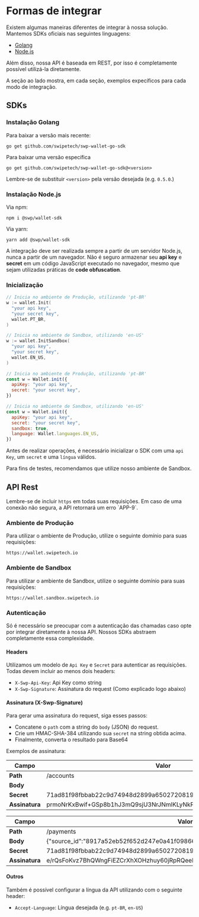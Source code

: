 # Formas de integrar

Existem algumas maneiras diferentes de integrar à nossa solução. Mantemos SDKs oficiais nas seguintes linguagens:

- [Golang](https://github.com/Swipetech/swp-wallet-go-sdk)
- [Node.js](https://github.com/Swipetech/swp-wallet-node-sdk)

Além disso, nossa API é baseada em REST, por isso é completamente possível utilizá-la diretamente. 

A seção ao lado mostra, em cada seção, exemplos expecíficos para cada modo de integração.

## SDKs

### Instalação Golang

Para baixar a versão mais recente:

`go get github.com/swipetech/swp-wallet-go-sdk`

Para baixar uma versão específica

`go get github.com/swipetech/swp-wallet-go-sdk@<version>`

<aside class="notice">Lembre-se de substituir <code>&lt;version&gt;</code> pela versão desejada (e.g. <code>0.5.0</code>.)</aside>

### Instalação Node.js

Via npm:

`npm i @swp/wallet-sdk`

Via yarn:

`yarn add @swp/wallet-sdk`

<aside class="warning">A integração deve ser realizada sempre a partir de um servidor Node.js, nunca a partir de um navegador. Não é seguro armazenar seu <b>api key</b> e <b>secret</b> em um código JavaScript executado no navegador, mesmo que sejam utilizadas práticas de <b>code obfuscation</b>.</aside>

### Inicialização

```go
// Inicia no ambiente de Produção, utilizando 'pt-BR'
w := wallet.Init(
  "your api key",
  "your secret key",
  wallet.PT_BR,
)
```

```go
// Inicia no ambiente de Sandbox, utilizando 'en-US'
w := wallet.InitSandbox(
  "your api key",
  "your secret key",
  wallet.EN_US,
)
```

```javascript
// Inicia no ambiente de Produção, utilizando 'pt-BR'
const w = Wallet.init({
  apiKey: "your api key",
  secret: "your secret key",
})
```

```javascript
// Inicia no ambiente de Sandbox, utilizando 'en-US'
const w = Wallet.init({
  apiKey: "your api key",
  secret: "your secret key",
  sandbox: true,
  language: Wallet.languages.EN_US,
})
```

Antes de realizar operações, é necessário inicializar o SDK com uma `api Key`, um `secret` e uma `língua` válidos.

Para fins de testes, recomendamos que utilize nosso ambiente de Sandbox.

## API Rest

<aside class="warning">Lembre-se de incluir <code>https</code> em todas suas requisições. Em caso de uma conexão não segura, a API retornará um erro `APP-9`.</aside>

### Ambiente de Produção

Para utilizar o ambiente de Produção, utilize o seguinte domínio para suas requisições:

`https://wallet.swipetech.io`

### Ambiente de Sandbox

Para utilizar o ambiente de Sandbox, utilize o seguinte domínio para suas requisições:
 
`https://wallet.sandbox.swipetech.io`

### Autenticação

Só é necessário se preocupar com a autenticação das chamadas caso opte por integrar diretamente à nossa API. 
Nossos SDKs abstraem completamente essa complexidade.

#### Headers

Utilizamos um modelo de `Api Key` e `Secret` para autenticar as requisições.
Todas devem incluir ao menos dois headers:

- `X-Swp-Api-Key`: Api Key como string
- `X-Swp-Signature`: Assinatura do request (Como explicado logo abaixo)

#### Assinatura (X-Swp-Signature)

Para gerar uma assinatura do request, siga esses passos:

- Concatene o `path` com a string do `body` (JSON) do request.
- Crie um HMAC-SHA-384 utilizando sua `secret` na string obtida acima.
- Finalmente, converta o resultado para Base64

Exemplos de assinatura:

Campo | Valor 
----  | -----
**Path** | /accounts
**Body** | 
**Secret** | 71ad81f98fbbab22c9d74948d2899a65027208197291d11e2065c3a9c62fe1f0
**Assinatura** | prmoNrKxBwif+GSp8b1hJ3mQ9sjU3NrJNmlKLyNkR2HelXM+CtB6+PyeZk/cQv6a

Campo | Valor 
----  | -----
**Path** | /payments
**Body** | {"source_id":"8917a52eb52f652d247e0a41f0986656bcac926ddf55c4967eda264111b407f8"}
**Secret** | 71ad81f98fbbab22c9d74948d2899a65027208197291d11e2065c3a9c62fe1f0
**Assinatura** | e/rQsFoKvz7BhQWngFiEZCrXhXOHzhuy60jRpRQeeP87snLNYndnTw+vzaH9blqD

#### Outros 

Também é possível configurar a língua da API utilizando com o seguinte header:

- `Accept-Language`: Língua desejada (e.g. `pt-BR`, `en-US`)
